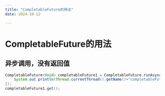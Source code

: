 ```yaml
---
title: "CompletableFuture的用法"
date: 2024-10-12

---
```


# CompletableFuture的用法

## 异步调用，没有返回值

```java
CompletableFuture<Void> completableFuture1 = CompletableFuture.runAsync(()->{
    System.out.println(Thread.currentThread().getName()+"completableFuture1");
});
completableFuture1.get();
```
